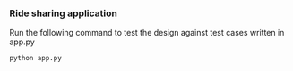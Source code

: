 ### Ride sharing application
Run the following command to test the design against test cases written in app.py
```sh
python app.py 
```
